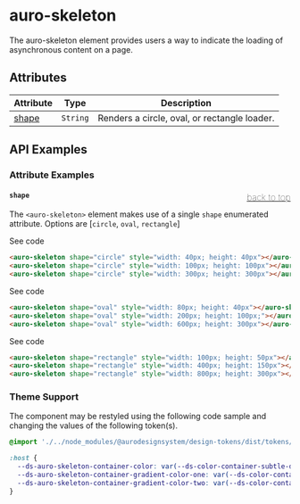 <!-- AURO-GENERATED-CONTENT:START (FILE:src=../docs/api.md) -->
<!-- The below content is automatically added from ../docs/api.md -->

# auro-skeleton

The auro-skeleton element provides users a way to indicate the loading of asynchronous content on a page.

## Attributes

| Attribute | Type     | Description                                  |
|-----------|----------|----------------------------------------------|
| [shape](#shape)   | `String` | Renders a circle, oval, or rectangle loader. |
<!-- AURO-GENERATED-CONTENT:END -->

## API Examples

### Attribute Examples

#### <a name="shape"></a>`shape`<a href="#" style="float: right; font-size: 1rem; font-weight: 100;">back to top</a>
The `<auro-skeleton>` element makes use of a single `shape` enumerated attribute. Options are [`circle`, `oval`, `rectangle`]

<div class="exampleWrapper">
  <!-- AURO-GENERATED-CONTENT:START (FILE:src=../apiExamples/api_shape_circle.html) -->
  <!-- The below content is automatically added from ../apiExamples/api_shape_circle.html -->
  <auro-skeleton shape="circle" style="width: 40px; height: 40px"></auro-skeleton>
  <auro-skeleton shape="circle" style="width: 100px; height: 100px"></auro-skeleton>
  <auro-skeleton shape="circle" style="width: 300px; height: 300px"></auro-skeleton>
  <!-- AURO-GENERATED-CONTENT:END -->
</div>
<auro-accordion alignRight>
  <span slot="trigger">See code</span>
<!-- AURO-GENERATED-CONTENT:START (CODE:src=../apiExamples/api_shape_circle.html) -->
<!-- The below code snippet is automatically added from ../apiExamples/api_shape_circle.html -->

```html
<auro-skeleton shape="circle" style="width: 40px; height: 40px"></auro-skeleton>
<auro-skeleton shape="circle" style="width: 100px; height: 100px"></auro-skeleton>
<auro-skeleton shape="circle" style="width: 300px; height: 300px"></auro-skeleton>
```
<!-- AURO-GENERATED-CONTENT:END -->
</auro-accordion>
<div class="exampleWrapper">
  <!-- AURO-GENERATED-CONTENT:START (FILE:src=../apiExamples/api_shape_oval.html) -->
  <!-- The below content is automatically added from ../apiExamples/api_shape_oval.html -->
  <auro-skeleton shape="oval" style="width: 80px; height: 40px"></auro-skeleton>
  <auro-skeleton shape="oval" style="width: 200px; height: 100px;"></auro-skeleton>
  <auro-skeleton shape="oval" style="width: 600px; height: 300px"></auro-skeleton>
  <!-- AURO-GENERATED-CONTENT:END -->
</div>
<auro-accordion alignRight>
  <span slot="trigger">See code</span>
<!-- AURO-GENERATED-CONTENT:START (CODE:src=../apiExamples/api_shape_oval.html) -->
<!-- The below code snippet is automatically added from ../apiExamples/api_shape_oval.html -->

```html
<auro-skeleton shape="oval" style="width: 80px; height: 40px"></auro-skeleton>
<auro-skeleton shape="oval" style="width: 200px; height: 100px;"></auro-skeleton>
<auro-skeleton shape="oval" style="width: 600px; height: 300px"></auro-skeleton>
```
<!-- AURO-GENERATED-CONTENT:END -->
</auro-accordion>
<div class="exampleWrapper">
  <!-- AURO-GENERATED-CONTENT:START (FILE:src=../apiExamples/api_shape_rectangle.html) -->
  <!-- The below content is automatically added from ../apiExamples/api_shape_rectangle.html -->
  <auro-skeleton shape="rectangle" style="width: 100px; height: 50px"></auro-skeleton>
  <auro-skeleton shape="rectangle" style="width: 400px; height: 150px"></auro-skeleton>
  <auro-skeleton shape="rectangle" style="width: 800px; height: 300px"></auro-skeleton>
  <!-- AURO-GENERATED-CONTENT:END -->
</div>
<auro-accordion alignRight>
  <span slot="trigger">See code</span>
<!-- AURO-GENERATED-CONTENT:START (CODE:src=../apiExamples/api_shape_rectangle.html) -->
<!-- The below code snippet is automatically added from ../apiExamples/api_shape_rectangle.html -->

```html
<auro-skeleton shape="rectangle" style="width: 100px; height: 50px"></auro-skeleton>
<auro-skeleton shape="rectangle" style="width: 400px; height: 150px"></auro-skeleton>
<auro-skeleton shape="rectangle" style="width: 800px; height: 300px"></auro-skeleton>
```
<!-- AURO-GENERATED-CONTENT:END -->
</auro-accordion>

### Theme Support

The component may be restyled using the following code sample and changing the values of the following token(s).

<!-- AURO-GENERATED-CONTENT:START (CODE:src=../src/tokens.scss) -->
<!-- The below code snippet is automatically added from ../src/tokens.scss -->

```scss
@import './../node_modules/@aurodesignsystem/design-tokens/dist/tokens/SCSSVariables';

:host {
  --ds-auro-skeleton-container-color: var(--ds-color-container-subtle-default, #{$ds-color-container-subtle-default});
  --ds-auro-skeleton-container-gradient-color-one: var(--ds-color-container-subtle-default, #{$ds-color-container-subtle-default});
  --ds-auro-skeleton-container-gradient-color-two: var(--ds-color-container-tertiary-default, #{$ds-color-container-tertiary-default});
}
```
<!-- AURO-GENERATED-CONTENT:END -->
